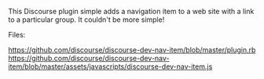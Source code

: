 This Discourse plugin simple adds a navigation item to a web site with a link to a particular
group. It couldn't be more simple!

Files:

https://github.com/discourse/discourse-dev-nav-item/blob/master/plugin.rb
https://github.com/discourse/discourse-dev-nav-item/blob/master/assets/javascripts/discourse-dev-nav-item.js
